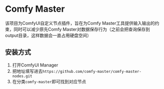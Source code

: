 # Comfy Master

该项目为ComfyUI自定义节点插件，旨在为Comfy Master工具提供输入输出的约束，同时可以减少原先Comfy
Master对数据保存行为（之前会把查询保存到output目录，这样数据会一直占用硬盘空间）

## 安装方式

1. 打开ComfyUI Manager
2. 把地址填写进去`https://github.com/comfy-master/comfy-master-nodes.git`
3. 在分类`comfy-master`即可找到对应节点

